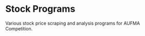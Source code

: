 Stock Programs
==============

Various stock price scraping and analysis programs for AUFMA Competition.
